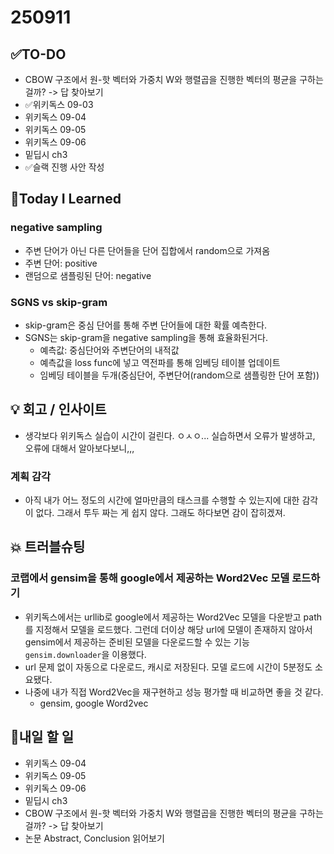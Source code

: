 # 250911
## ✅TO-DO
- CBOW 구조에서 원-핫 벡터와 가중치 W와 행렬곱을 진행한 벡터의 평균을 구하는 걸까? -> 답 찾아보기
- ✅위키독스 09-03
- 위키독스 09-04
- 위키독스 09-05
- 위키독스 09-06
- 밑딥시 ch3
- ✅슬랙 진행 사안 작성

## 📌Today I Learned
### negative sampling 
- 주변 단어가 아닌 다른 단어들을 단어 집합에서 random으로 가져옴
- 주변 단어: positive
- 랜덤으로 샘플링된 단어: negative

### SGNS vs skip-gram
- skip-gram은 중심 단어를 통해 주변 단어들에 대한 확률 예측한다.
- SGNS는 skip-gram을 negative sampling을 통해 효율화된거다. 
    - 예측값: 중심단어와 주변단어의 내적값
    - 예측값을 loss func에 넣고 역전파를 통해 임베딩 테이블 업데이트
    - 임베딩 테이블을 두개(중심단어, 주변단어(random으로 샘플링한 단어 포함))

## 💡 회고 / 인사이트
- 생각보다 위키독스 실습이 시간이 걸린다. ㅇㅅㅇ... 실습하면서 오류가 발생하고, 오류에 대해서 알아보다보니,,,
### 계획 감각
- 아직 내가 어느 정도의 시간에 얼마만큼의 태스크를 수행할 수 있는지에 대한 감각이 없다. 그래서 투두 짜는 게 쉽지 않다. 그래도 하다보면 감이 잡히겠져. 

## 💥 트러블슈팅
### 코랩에서 gensim을 통해 google에서 제공하는 Word2Vec 모델 로드하기
- 위키독스에서는 urllib로 google에서 제공하는 Word2Vec 모델을 다운받고 path를 지정해서 모델을 로드했다. 그런데 더이상 해당 url에 모델이 존재하지 않아서 gensim에서 제공하는 준비된 모델을 다운로드할 수 있는 기능 ```gensim.downloader```을 이용했다.
- url 문제 없이 자동으로 다운로드, 캐시로 저장된다. 모델 로드에 시간이 5분정도 소요됐다.
- 나중에 내가 직접 Word2Vec을 재구현하고 성능 평가할 때 비교하면 좋을 것 같다. 
    - gensim, google Word2vec

## 🍩내일 할 일
- 위키독스 09-04
- 위키독스 09-05
- 위키독스 09-06
- 밑딥시 ch3
- CBOW 구조에서 원-핫 벡터와 가중치 W와 행렬곱을 진행한 벡터의 평균을 구하는 걸까? -> 답 찾아보기
- 논문 Abstract, Conclusion 읽어보기